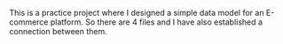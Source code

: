 This is a practice project where I designed a simple data model for an E-commerce platform.
So there are 4 files and I have also established a connection between them.
